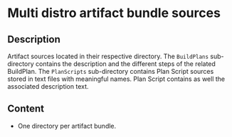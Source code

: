 # Multi distro artifact bundle sources

## Description

Artifact sources located in their respective directory. The `BuildPlans` sub-directory contains the description and the different steps of the related BuildPlan. The `PlanScripts` sub-directory contains Plan Script sources stored in text files with meaningful names. Plan Script contains as well the associated description text.

## Content

* One directory per artifact bundle.

